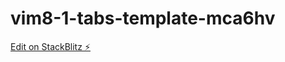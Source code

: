 # vim8-1-tabs-template-mca6hv

[Edit on StackBlitz ⚡️](https://stackblitz.com/edit/vim8-1-tabs-template-mca6hv)